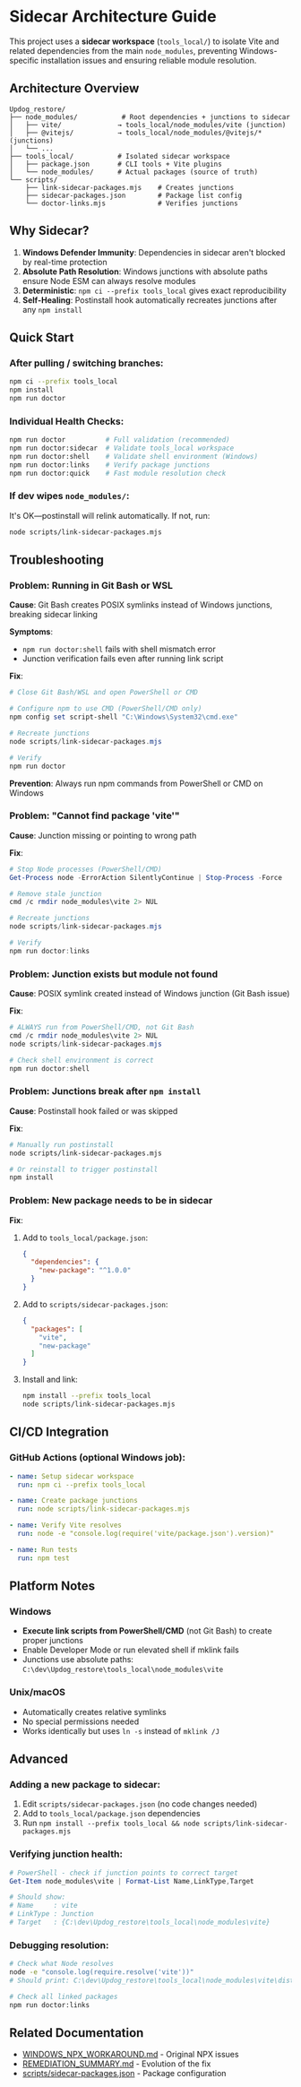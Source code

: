 # Sidecar Architecture Guide

This project uses a **sidecar workspace** (`tools_local/`) to isolate Vite and related dependencies from the main `node_modules`, preventing Windows-specific installation issues and ensuring reliable module resolution.

## Architecture Overview

```
Updog_restore/
├── node_modules/           # Root dependencies + junctions to sidecar
│   ├── vite/              → tools_local/node_modules/vite (junction)
│   ├── @vitejs/           → tools_local/node_modules/@vitejs/* (junctions)
│   └── ...
├── tools_local/           # Isolated sidecar workspace
│   ├── package.json       # CLI tools + Vite plugins
│   └── node_modules/      # Actual packages (source of truth)
└── scripts/
    ├── link-sidecar-packages.mjs    # Creates junctions
    ├── sidecar-packages.json        # Package list config
    └── doctor-links.mjs             # Verifies junctions
```

## Why Sidecar?

1. **Windows Defender Immunity**: Dependencies in sidecar aren't blocked by real-time protection
2. **Absolute Path Resolution**: Windows junctions with absolute paths ensure Node ESM can always resolve modules
3. **Deterministic**: `npm ci --prefix tools_local` gives exact reproducibility
4. **Self-Healing**: Postinstall hook automatically recreates junctions after any `npm install`

## Quick Start

### After pulling / switching branches:

```bash
npm ci --prefix tools_local
npm install
npm run doctor
```

### Individual Health Checks:

```bash
npm run doctor          # Full validation (recommended)
npm run doctor:sidecar  # Validate tools_local workspace
npm run doctor:shell    # Validate shell environment (Windows)
npm run doctor:links    # Verify package junctions
npm run doctor:quick    # Fast module resolution check
```

### If dev wipes `node_modules/`:

It's OK—postinstall will relink automatically. If not, run:

```bash
node scripts/link-sidecar-packages.mjs
```

## Troubleshooting

### Problem: Running in Git Bash or WSL

**Cause**: Git Bash creates POSIX symlinks instead of Windows junctions, breaking sidecar linking

**Symptoms**:
- `npm run doctor:shell` fails with shell mismatch error
- Junction verification fails even after running link script

**Fix**:
```powershell
# Close Git Bash/WSL and open PowerShell or CMD

# Configure npm to use CMD (PowerShell/CMD only)
npm config set script-shell "C:\Windows\System32\cmd.exe"

# Recreate junctions
node scripts/link-sidecar-packages.mjs

# Verify
npm run doctor
```

**Prevention**: Always run npm commands from PowerShell or CMD on Windows

### Problem: "Cannot find package 'vite'"

**Cause**: Junction missing or pointing to wrong path

**Fix**:
```powershell
# Stop Node processes (PowerShell/CMD)
Get-Process node -ErrorAction SilentlyContinue | Stop-Process -Force

# Remove stale junction
cmd /c rmdir node_modules\vite 2> NUL

# Recreate junctions
node scripts/link-sidecar-packages.mjs

# Verify
npm run doctor:links
```

### Problem: Junction exists but module not found

**Cause**: POSIX symlink created instead of Windows junction (Git Bash issue)

**Fix**:
```powershell
# ALWAYS run from PowerShell/CMD, not Git Bash
cmd /c rmdir node_modules\vite 2> NUL
node scripts/link-sidecar-packages.mjs

# Check shell environment is correct
npm run doctor:shell
```

### Problem: Junctions break after `npm install`

**Cause**: Postinstall hook failed or was skipped

**Fix**:
```bash
# Manually run postinstall
node scripts/link-sidecar-packages.mjs

# Or reinstall to trigger postinstall
npm install
```

### Problem: New package needs to be in sidecar

**Fix**:
1. Add to `tools_local/package.json`:
   ```json
   {
     "dependencies": {
       "new-package": "^1.0.0"
     }
   }
   ```

2. Add to `scripts/sidecar-packages.json`:
   ```json
   {
     "packages": [
       "vite",
       "new-package"
     ]
   }
   ```

3. Install and link:
   ```bash
   npm install --prefix tools_local
   node scripts/link-sidecar-packages.mjs
   ```

## CI/CD Integration

### GitHub Actions (optional Windows job):

```yaml
- name: Setup sidecar workspace
  run: npm ci --prefix tools_local

- name: Create package junctions
  run: node scripts/link-sidecar-packages.mjs

- name: Verify Vite resolves
  run: node -e "console.log(require('vite/package.json').version)"

- name: Run tests
  run: npm test
```

## Platform Notes

### Windows
- **Execute link scripts from PowerShell/CMD** (not Git Bash) to create proper junctions
- Enable Developer Mode or run elevated shell if mklink fails
- Junctions use absolute paths: `C:\dev\Updog_restore\tools_local\node_modules\vite`

### Unix/macOS
- Automatically creates relative symlinks
- No special permissions needed
- Works identically but uses `ln -s` instead of `mklink /J`

## Advanced

### Adding a new package to sidecar:

1. Edit `scripts/sidecar-packages.json` (no code changes needed)
2. Add to `tools_local/package.json` dependencies
3. Run `npm install --prefix tools_local && node scripts/link-sidecar-packages.mjs`

### Verifying junction health:

```powershell
# PowerShell - check if junction points to correct target
Get-Item node_modules\vite | Format-List Name,LinkType,Target

# Should show:
# Name     : vite
# LinkType : Junction
# Target   : {C:\dev\Updog_restore\tools_local\node_modules\vite}
```

### Debugging resolution:

```bash
# Check what Node resolves
node -e "console.log(require.resolve('vite'))"
# Should print: C:\dev\Updog_restore\tools_local\node_modules\vite\dist\node\index.js

# Check all linked packages
npm run doctor:links
```

## Related Documentation

- [WINDOWS_NPX_WORKAROUND.md](WINDOWS_NPX_WORKAROUND.md) - Original NPX issues
- [REMEDIATION_SUMMARY.md](REMEDIATION_SUMMARY.md) - Evolution of the fix
- [scripts/sidecar-packages.json](scripts/sidecar-packages.json) - Package configuration

